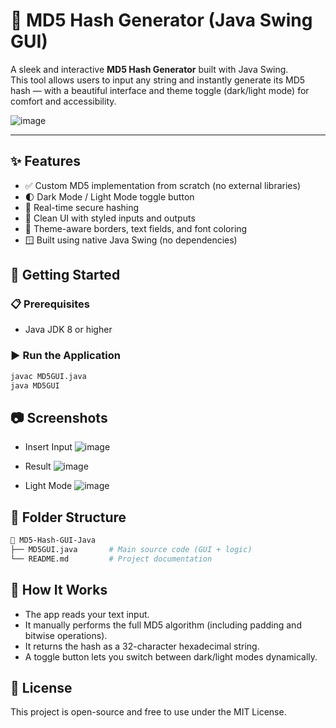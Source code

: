 
# 🔐 MD5 Hash Generator (Java Swing GUI)

A sleek and interactive **MD5 Hash Generator** built with Java Swing.  
This tool allows users to input any string and instantly generate its MD5 hash — with a beautiful interface and theme toggle (dark/light mode) for comfort and accessibility.

![image](https://github.com/user-attachments/assets/59baaa7c-67a2-4f16-bbd7-8325a1aba95a)


---

## ✨ Features

- ✅ Custom MD5 implementation from scratch (no external libraries)
- 🌓 Dark Mode / Light Mode toggle button
- 🧪 Real-time secure hashing
- 🧾 Clean UI with styled inputs and outputs
- 🎨 Theme-aware borders, text fields, and font coloring
- 🪟 Built using native Java Swing (no dependencies)




## 🚀 Getting Started

### 📋 Prerequisites

- Java JDK 8 or higher

### ▶️ Run the Application

```bash
javac MD5GUI.java
java MD5GUI
```

## 📷 Screenshots
- Insert Input
![image](https://github.com/user-attachments/assets/65ef4674-d245-4651-b34f-878aba5c6c53)

- Result
![image](https://github.com/user-attachments/assets/f5db83da-214e-486d-a1b1-8a6de3d75536)

- Light Mode
![image](https://github.com/user-attachments/assets/f21dfcd7-17b0-493e-8791-9905d61b1aa6)


## 📂 Folder Structure

```bash
📁 MD5-Hash-GUI-Java
├── MD5GUI.java       # Main source code (GUI + logic)
└── README.md         # Project documentation 
```

## 🔧 How It Works
- The app reads your text input.
- It manually performs the full MD5 algorithm (including padding and bitwise operations).
- It returns the hash as a 32-character hexadecimal string.
- A toggle button lets you switch between dark/light modes dynamically.

## 📜 License
This project is open-source and free to use under the MIT License.

